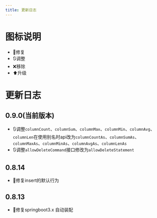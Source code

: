 ```yaml
---
title: 更新日志
---
```


# 图标说明
- 🔧修复
- 🔃调整
- ❌移除
- ⬆️升级
# 更新日志
## 0.9.0(当前版本)
- 🔃调整`columnCount`、`columnSum`、`columnMax`、`columnMin`、`columnAvg`、`columnLen`在使用别名时api改为`columnCountAs`、`columnSumAs`、`columnMaxAs`、`columnMinAs`、`columnAvgAs`、`columnLenAs`
- 🔃调整`allowDeleteCommand`接口修改为`allowDeleteStatement`

## 0.8.14
- 🔧修复insert的默认行为

## 0.8.13
- 🔧修复springboot3.x 自动装配
